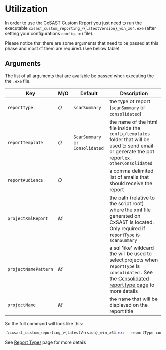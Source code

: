 # Utilization

In order to use the CxSAST Custom Report you just need to run the executable `cxsast_custom_reporting_v{latestVersion}_win_x64.exe` (after setting your configurations `config.ini` file).

Please notice that there are some arguments that need to be passed at this phase and most of them are required. (see bellow table)

## Arguments

The list of all arguments that are available be passed when executing the the `.exe` file.

| Key                  | M/O | Default                         | Description                                                                                                                                                                             |
| -------------------- | --- | ------------------------------- | --------------------------------------------------------------------------------------------------------------------------------------------------------------------------------------- |
| `reportType`         | _O_ | `scanSummary`                   | the type of report (`scanSummary` or `consolidated`)                                                                                                                                    |
| `reportTemplate`     | _O_ | `ScanSummary` or `Consolidated` | the name of the html file inside the `config/templates` folder that will be used to send email or generate the pdf report `ex. otherConsolidated`                                       |
| `reportAudience`     | _O_ |                                 | a comma delimited list of emails that should receive the report                                                                                                                         |
| `projectXmlReport`   | _M_ |                                 | the path (relative to the script root) where the xml file generated on CxSAST is located. Only required if `reportType` is `scanSummary`                                                |
| `projectNamePattern` | _M_ |                                 | a sql 'like' wildcard the will be used to select projects when `reportType` is `consolidated` . See the [Consolidated report type page](/pages/REPORT_TYPES_CONSOLIDATED.md) to more details |
| `projectName`        | _M_ |                                 | the name that will be displayed on the report title                                                                                                                                     |

So the full command will look like this:

```powershell
.\cxsast_custom_reporting_v{latestVersion}_win_x64.exe --reportType consolidated --projectName "Consolidated Test" --projectNamePattern ReportTesting% --reportAudience "user01@test.com,user02@test.com"
```

See [Report Types](/pages/REPORT_TYPES) page for more details

